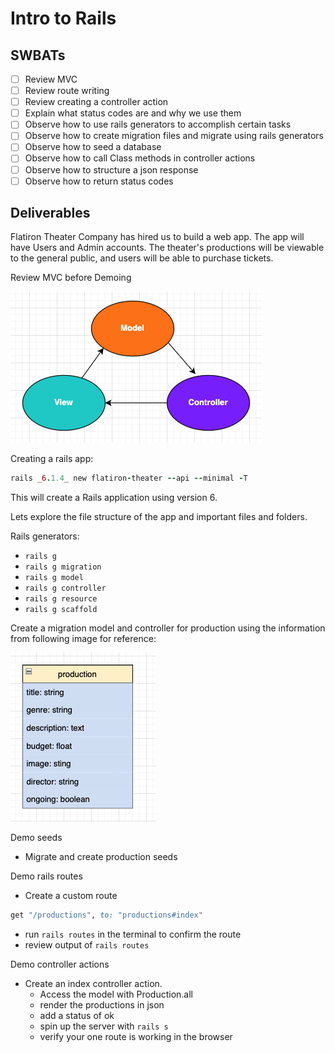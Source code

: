 # Intro to Rails
## SWBATs
- [ ] Review MVC
- [ ] Review route writing
- [ ] Review creating a controller action
- [ ] Explain what status codes are and why we use them
- [ ] Observe how to use rails generators to accomplish certain tasks
- [ ] Observe how to create migration files and migrate using rails generators
- [ ] Observe how to seed a database
- [ ] Observe how to call Class methods in controller actions
- [ ] Observe how to structure a json response
- [ ] Observe how to return status codes

## Deliverables

Flatiron Theater Company has hired us to build a web app. The app will have Users and Admin accounts. The theater's productions will be viewable to the general public, and users will be able to purchase tickets. 

Review MVC before Demoing   

![production image here](./assets/MVC.png)   

Creating a rails app: 
```rb
rails _6.1.4_ new flatiron-theater --api --minimal -T
``` 

This will create a Rails application using version 6.

Lets explore the file structure of the app and important files and folders.

Rails generators: 
- `rails g`
- `rails g migration`
- `rails g model`
- `rails g controller`
- `rails g resource`
- `rails g scaffold`

Create a migration model and controller for production using the information from following image for reference:

![production image here](./assets/production.png)

Demo seeds
- Migrate and create production seeds

Demo rails routes 
- Create a custom route 
```rb
get "/productions", to: "productions#index"
```
- run `rails routes` in the terminal to confirm the route
- review output of `rails routes` 

Demo controller actions 
- Create an index controller action.
	- Access the model with Production.all
	- render the productions in json
	- add a status of ok
	- spin up the server with `rails s`
	- verify your one route is working in the browser




